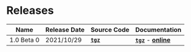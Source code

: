# Releases

| Name | Release Date | Source Code | Documentation |
|-|-|-|-|
| 1.0 Beta 0 | 2021/10/29 | **[`tgz`](https://mooreio.com/packages/mio_cli.tgz)** | **[`tgz`]()** - **[online]()** |
